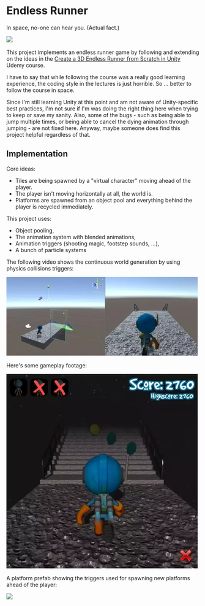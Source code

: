 # Endless Runner

In space, no-one can hear you. (Actual fact.)

![](.readme/final-frontier.png)

This project implements an endless runner game by following and extending on the ideas
in the [Create a 3D Endless Runner from Scratch in Unity](https://www.udemy.com/course/endlessrunner/) Udemy course.

I have to say that while following the course was a really good learning experience,
the coding style in the lectures is just horrible. So ... better to follow the course in space.

Since I'm still learning Unity at this point and am not aware of Unity-specific best
practices, I'm not sure if I'm was doing the right thing here when trying to keep or 
save my sanity.
Also, some of the bugs - such as being able to jump multiple times, or being able to cancel the dying animation through jumping - are not fixed here.
Anyway, maybe someone does find this project helpful regardless of that.

## Implementation

Core ideas:

- Tiles are being spawned by a "virtual character" moving ahead of the player.
- The player isn't moving horizontally at all, the world is.
- Platforms are spawned from an object pool and everything behind the player is recycled immediately.

This project uses:

- Object pooling,
- The animation system with blended animations,
- Animation triggers (shooting magic, footstep sounds, ...),
- A bunch of particle systems

The following video shows the continuous world generation by using physics
collisions triggers:

![Platform generation video](.readme/early-animation.webp)

Here's some gameplay footage:

![Gameplay video](.readme/late-game.webp)

A platform prefab showing the triggers used for spawning new platforms
ahead of the player:

![](.readme/box-triggers.png)
